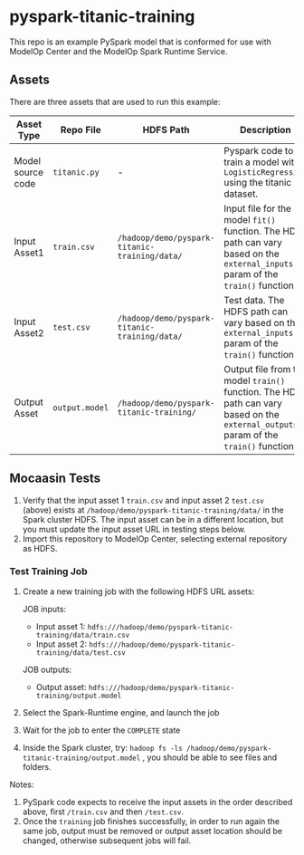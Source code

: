 # pyspark-titanic-training

This repo is an example PySpark model that is conformed for use with ModelOp Center and the ModelOp Spark Runtime Service.

## Assets

There are three assets that are used to run this example:

| Asset Type | Repo File | HDFS Path | Description |
| --- | --- | --- | --- |
| Model source code | `titanic.py` | - | Pyspark code to train a model with `LogisticRegression` using the titanic dataset. |
| Input Asset1 | `train.csv` | `/hadoop/demo/pyspark-titanic-training/data/` | Input file for the model `fit()` function. The HDFS path can vary based on the `external_inputs` param of the `train()` function  |
| Input Asset2 | `test.csv` | `/hadoop/demo/pyspark-titanic-training/data/` | Test data. The HDFS path can vary based on the `external_inputs` param of the `train()` function  |
| Output Asset | `output.model` | `/hadoop/demo/pyspark-titanic-training/` | Output file from the model `train()` function. The HDFS path can vary based on the `external_outputs` param of the `train()` function  |


## Mocaasin Tests

1. Verify that the input asset 1 `train.csv` and input asset 2 `test.csv` (above) exists at `/hadoop/demo/pyspark-titanic-training/data/` in the Spark cluster HDFS. The input asset can be in a different location, but you must update the input asset URL in testing steps below.
2. Import this repository to ModelOp Center, selecting external repository as HDFS.

### Test Training Job
1. Create a new training job with the following HDFS URL assets:
   
    JOB inputs:
    - Input asset 1: `hdfs:///hadoop/demo/pyspark-titanic-training/data/train.csv`
    - Input asset 2: `hdfs:///hadoop/demo/pyspark-titanic-training/data/test.csv`
    
   JOB outputs:
    - Output asset: `hdfs:///hadoop/demo/pyspark-titanic-training/output.model`


2. Select the Spark-Runtime engine, and launch the job
3. Wait for the job to enter the `COMPLETE` state
4. Inside the Spark cluster, try: `hadoop fs -ls /hadoop/demo/pyspark-titanic-training/output.model` , you should be able to see files and folders.


Notes:
1. PySpark code expects to receive the input assets in the order described above, first `/train.csv` and then `/test.csv`.
2. Once the `training` job finishes successfully, in order to run again the same job, output must be removed or output asset location should be changed, otherwise subsequent jobs will fail.